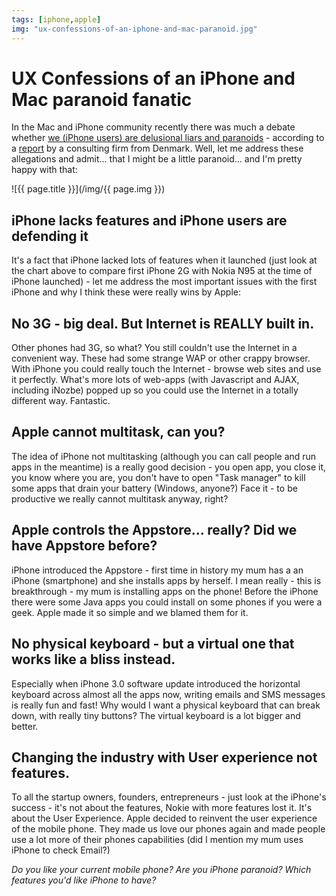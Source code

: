 ```yaml
---
tags: [iphone,apple]
img: "ux-confessions-of-an-iphone-and-mac-paranoid.jpg"
---
```


# UX Confessions of an iPhone and Mac paranoid fanatic


In the Mac and iPhone community recently there was much a debate whether [we (iPhone users) are delusional liars and paranoids](http://www.tuaw.com/2009/12/13/strand-consult-to-iphone-users-youre-delusional-and-a-big-fat/) - according to a [report](http://www.strandreports.com/sw4031.asp) by a consulting firm from Denmark. Well, let me address these allegations and admit... that I might be a little paranoid... and I'm pretty happy with that:

<!--More-->

![{{ page.title }}](/img/{{ page.img }})

## iPhone lacks features and iPhone users are defending it

It's a fact that iPhone lacked lots of features when it launched (just look at the chart above to compare first iPhone 2G with Nokia N95 at the time of iPhone launched) - let me address the most important issues with the first iPhone and why I think these were really wins by Apple:

## No 3G - big deal. But Internet is REALLY built in.

Other phones had 3G, so what? You still couldn't use the Internet in a convenient way. These had some strange WAP or other crappy browser. With iPhone you could really touch the Internet - browse web sites and use it perfectly. What's more lots of web-apps (with Javascript and AJAX, including iNozbe) popped up so you could use the Internet in a totally different way. Fantastic.

## Apple cannot multitask, can you?

The idea of iPhone not multitasking (although you can call people and run apps in the meantime) is a really good decision - you open app, you close it, you know where you are, you don't have to open "Task manager" to kill some apps that drain your battery (Windows, anyone?) Face it - to be productive we really cannot multitask anyway, right?

## Apple controls the Appstore... really? Did we have Appstore before?

iPhone introduced the Appstore - first time in history my mum has a an iPhone (smartphone) and she installs apps by herself. I mean really - this is breakthrough - my mum is installing apps on the phone! Before the iPhone there were some Java apps you could install on some phones if you were a geek. Apple made it so simple and we blamed them for it.

## No physical keyboard - but a virtual one that works like a bliss instead.

Especially when iPhone 3.0 software update introduced the horizontal keyboard across almost all the apps now, writing emails and SMS messages is really fun and fast! Why would I want a physical keyboard that can break down, with really tiny buttons? The virtual keyboard is a lot bigger and better.

## Changing the industry with User experience not features.

To all the startup owners, founders, entrepreneurs - just look at the iPhone's success - it's not about the features, Nokie with more features lost it. It's about the User Experience. Apple decided to reinvent the user experience of the mobile phone. They made us love our phones again and made people use a lot more of their phones capabilities (did I mention my mum uses iPhone to check Email?)

_Do you like your current mobile phone? Are you iPhone paranoid? Which features you'd like iPhone to have?_
  



[n]: https://michael.gratis/nozbe
